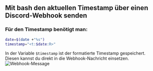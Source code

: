 ## Mit bash den aktuellen Timestamp über einen Discord-Webhook senden

### Für den Timestamp benötigt man:
``` bash
date=$(date +"%s")
timestamp="<t:$date:R>"
```
In der Variable `$timestamp` ist der formatierte Timestamp gespeichert. Diesen kannst du direkt in die Webhook-Nachricht einsetzen.
<img src="https://i.ibb.co/HYRfZFh/Webhook-Message.png" alt="Webhook-Message" border="0">
